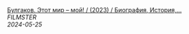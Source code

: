 <!--2024-05-25 21:00:25-->
<div class="yb">
  <a class="nodecor" href="/index.html?filmy/bulgakov_etot_mir_moj_2023_biografiya_istoriya_dokumentalnyj">
    <img class="preview" data-videoid="_-Ny3BE0QMU" src="https://i4.ytimg.com/vi/_-Ny3BE0QMU/hqdefault.jpg" align="middle" alt="">
  </a>
  <div class="inlbl text">
    <a class="nodecor" href="/index.html?filmy/bulgakov_etot_mir_moj_2023_biografiya_istoriya_dokumentalnyj">Булгаков. Этот мир – мой! /  (2023) / Биография, История,...</a><br>
    <i class="smaller2">FILMSTER</i><br>
    <i class="smaller3">2024-05-25</i>
  </div>
</div>
